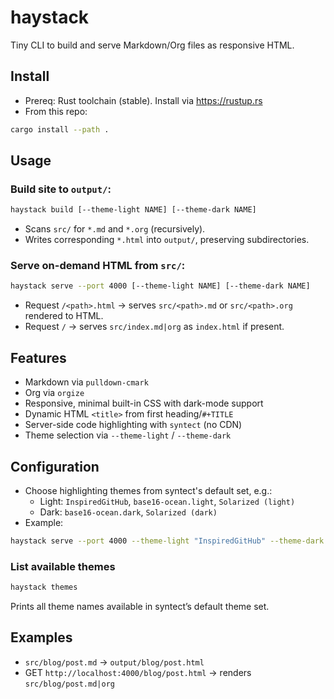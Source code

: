 # haystack

Tiny CLI to build and serve Markdown/Org files as responsive HTML.

## Install

- Prereq: Rust toolchain (stable). Install via https://rustup.rs
- From this repo:

```sh
cargo install --path .
```

## Usage

### Build site to `output/`:

```sh
haystack build [--theme-light NAME] [--theme-dark NAME]
```

- Scans `src/` for `*.md` and `*.org` (recursively).
- Writes corresponding `*.html` into `output/`, preserving subdirectories.

### Serve on-demand HTML from `src/`:

```sh
haystack serve --port 4000 [--theme-light NAME] [--theme-dark NAME]
```

- Request `/<path>.html` → serves `src/<path>.md` or `src/<path>.org` rendered to HTML.
- Request `/` → serves `src/index.md|org` as `index.html` if present.

## Features

- Markdown via `pulldown-cmark`
- Org via `orgize`
- Responsive, minimal built-in CSS with dark-mode support
- Dynamic HTML `<title>` from first heading/`#+TITLE`
- Server-side code highlighting with `syntect` (no CDN)
- Theme selection via `--theme-light` / `--theme-dark`

## Configuration

- Choose highlighting themes from syntect's default set, e.g.:
  - Light: `InspiredGitHub`, `base16-ocean.light`, `Solarized (light)`
  - Dark: `base16-ocean.dark`, `Solarized (dark)`
- Example:

```sh
haystack serve --port 4000 --theme-light "InspiredGitHub" --theme-dark "Solarized (dark)"
```

### List available themes

```sh
haystack themes
```

Prints all theme names available in syntect’s default theme set.

## Examples

- `src/blog/post.md` → `output/blog/post.html`
- GET `http://localhost:4000/blog/post.html` → renders `src/blog/post.md|org`
